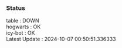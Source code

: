 ### Status


table : DOWN  
hogwarts : OK  
icy-bot : OK  
Latest Update : 2024-10-07 00:50:51.336333
